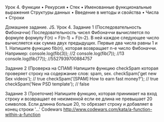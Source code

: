 Урок 4.
Функции
•	Рекурсия
•	Стек
•	Именованные функциональные выражения
Структуры данных
•	Введение в методы и свойства
•	Числа
•	Строки

Домашнее задание. JS. Урок 4.
Задание 1 (Последовательность Фибоначчи)
Последовательность чисел Фибоначчи вычисляется по формуле формулу F(n) = F(n-1) + F(n-2). В ней каждое следующее число вычисляется как сумма двух предыдущих. Первые два числа равны 1 и 1.
Напишите функцию fib(n), которая возвращает n-е число Фибоначчи.
Например:
console.log(fib(3)); //2
console.log(fib(7)); //13
console.log(fib(77)); //5527939700884757

Задание 2 (Проверка на СПАМ)
Напишите функцию checkSpam которая проверяет строку на содержание слов: spam, sex.
checkSpam('get new Sex videos'); // true
checkSpam('[SPAM] How to earn fast money?'); // true
checkSpam('New PSD template'); // false

Задание 3 (Троеточие)
Напишите функцию, которая принимает на вход строку и возвращает ее неизменной если ее длина не превышает 20 символов. Если длинна больше 20, то обрезает строку и добавляет в конец строки '...'
Codewars
http://www.codewars.com/kata/a-function-within-a-function
